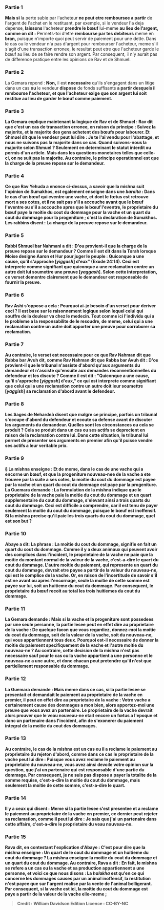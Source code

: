 
### Partie 1
<b>Mais si</b> la perte subie par l'acheteur <b>ne peut etre remboursee a partir</b> de l'argent de l'achat en le restituant, par exemple, si le vendeur l'a deja depense, <b>laissons</b> l'acheteur <b>prendre le bœuf</b> lui-meme <b>au lieu de l'argent, comme on dit :</b> Permets-toi d'etre <b>rembourse par tes debiteurs</b> meme en <b>bran,</b> puisque n'importe quoi peut servir de paiement pour une dette. Dans le cas ou le vendeur n'a pas d'argent pour rembourser l'acheteur, meme s'il s'agit d'une transaction erronee, le resultat peut etre que l'acheteur garde le bœuf au lieu de se faire rendre son argent. Par consequent, il n'y aurait pas de difference pratique entre les opinions de Rav et de Shmuel.

### Partie 2
La Gemara repond : <b>Non,</b> il est <b>necessaire</b> qu'ils s'engagent dans un litige dans un cas <b>ou</b> le vendeur <b>dispose</b> de fonds suffisants <b>a partir desquels il <b>rembourse</b> l'acheteur, et que l'acheteur exige que son argent lui soit restitue au lieu de garder le bœuf comme paiement.

### Partie 3
La Gemara explique maintenant la logique de Rav et de Shmuel : <b>Rav dit</b> que <b>c'est</b> un cas de <b>transaction erronee,</b> en raison du principe : <b>Suivez la majorite, et la majorite des gens achetent des bœufs pour labourer. Et Shmuel dit</b> que le vendeur <b>peut lui dire : Je te l'ai vendu pour l'abattage, et nous ne suivons pas la majorite</b> dans ce cas. <b>Quand suivons-nous la majorite</b> selon Shmuel ? Seulement <b>en</b> determinant le statut <b>interdit</b> ou permis d'un article. <b>Mais dans les questions monetaires</b> telles que celle-ci, <b>on ne suit pas la majorite. Au contraire,</b> le principe operationnel est que <b>la charge de la preuve repose sur le demandeur.</b>

### Partie 4
<b>Ce</b> que Rav Yehuda a enonce ci-dessus, a savoir que la mishna suit l'opinion de Sumakhos, <b>est egalement enseigne</b> dans une <i>baraita</i> : Dans le cas d'un <b>bœuf qui eventre une vache, et dont le fœtus est retrouve</b> mort <b>a ses cotes, et il ne sait pas s'il a accouche avant</b> que le bœuf <b>l'eventre ou s'il a accouche apres</b> que le bœuf <b>l'eventre,</b> le proprietaire du bœuf <b>paye la moitie</b> du cout du <b>dommage pour la vache et un quart</b> du cout du <b>dommage pour la progeniture ; </b> c'est <b>la declaration de Sumakhos. Les rabbins disent : La charge de la preuve repose sur le demandeur.</b>

### Partie 5
<b>Rabbi Shmuel bar Nahmani a dit : D'ou</b> provient-il <b>que la charge de la preuve repose sur le demandeur ? Comme il est dit</b> dans la Torah lorsque Moise designe Aaron et Hur pour juger le peuple : <b>Quiconque a une cause, qu'il s'approche [<i>yiggash</i>] d'eux"</b> (Exode 24:14). Ceci est interprete comme signifiant que quiconque a une reclamation contre un autre <b>doit lui soumettre une preuve [<i>yaggash</i>].</b> Selon cette interpretation, ce verset demontre clairement que le demandeur est responsable de fournir la preuve.

### Partie 6
<b>Rav Ashi s'oppose a cela : Pourquoi ai-je</b> besoin d'un <b>verset</b> pour deriver ceci ? Il <b>est</b> base sur le <b>raisonnement logique selon lequel celui qui souffre de la douleur va chez le medecin.</b> Tout comme ici l'individu qui a le probleme a la responsabilite de le resoudre, de meme, celui qui a une reclamation contre un autre doit apporter une preuve pour corroborer sa reclamation.

### Partie 7
<b>Au contraire, le verset</b> est necessaire <b>pour ce que Rav Nahman</b> dit que <b>Rabba bar Avuh dit, comme Rav Nahman dit</b> que <b>Rabba bar Avuh dit : D'ou</b> provient-il <b>que le tribunal <b>n'assiste d'abord qu'aux</b> arguments du <b>demandeur</b> et n'assiste qu'ensuite aux demandes reconventionnelles du defendeur et les discute ? <b>Comme il est dit : "Quiconque a une cause, qu'il s'approche [<i>yiggash</i>] d'eux,"</b> ce qui est interprete comme signifiant que celui qui a une reclamation contre un autre <b>doit leur soumettre [<i>yaggish</i>] sa reclamation</b> d'abord avant le defendeur.

### Partie 8
Les Sages <b>de Nehardeâ disent</b> que malgre ce principe, <b>parfois</b> un tribunal <b>s'occupe d'abord du defendeur</b> et ecoute sa defense avant de discuter les arguments du demandeur. <b>Quelles sont les circonstances</b> ou cela se produit ? Cela se produit dans un cas <b>ou ses actifs se deprecient</b> en raison de la reclamation contre lui. Dans cette situation, le tribunal lui permet de presenter ses arguments en premier afin qu'il puisse vendre ses actifs a leur veritable prix.

### Partie 9
§ La mishna enseigne : <b>Et de meme,</b> dans le cas de <b>une vache qui a encorne un bœuf,</b> et que la progeniture nouveau-nee de la vache a ete trouvee par la suite a ses cotes, la moitie du cout du dommage est payee par la vache et un quart du cout du dommage est paye par la progeniture. La Guemara demande : La formulation de la mishna indique que le proprietaire de la vache paie <b>la moitie</b> du cout du <b>dommage et</b> un <b>quart supplementaire du</b> cout du <b>dommage,</b> s'elevant ainsi a trois quarts du cout du dommage. Ceci est difficile a comprendre, car <b>il est tenu de payer</b> seulement <b>la moitie</b> du cout du <b>dommage,</b> puisque le bœuf est inoffensif. Si la mishna precise qu'il paie <b>les trois quarts</b> du cout du <b>dommage, quel est son but ?</b>

### Partie 10
<b>Abaye a dit:</b> La phrase : <b>La moitie</b> du cout du <b>dommage,</b> signifie en fait <b>un quart</b> du cout <b>du dommage.</b> Comme il y a deux animaux qui peuvent avoir des complices dans l'incident, le proprietaire de la vache ne paie que la moitie du montant normal de la valeur de la vache, c'est-a-dire le quart du cout du dommage. L'autre moitie du paiement, qui represente <b>un quart</b> du cout du <b>dommage,</b> devrait etre payee a partir de la valeur du nouveau-ne, qui est le complice de la vache. Or, en raison de l'incertitude de savoir s'il est ne avant ou apres l'encornage, seule la moitie de cette somme est payee sur lui, soit <b>un huitieme du</b> cout du <b>dommage.</b> Par consequent, le proprietaire du bœuf recoit au total les trois huitiemes du cout du dommage.

### Partie 11
La Gemara demande : <b>Mais si la vache et la progeniture sont</b> possedees <b>par une seule</b> personne, la partie lesee <b>peut en effet dire au proprietaire de la vache : De quelque</b> facon que <b>vous</b> regardiez, <b>donnez-moi la moitie</b> du cout du <b>dommage,</b> soit de la valeur de la vache, soit du nouveau-ne, qui vous appartiennent tous deux. Pourquoi est-il necessaire de donner la moitie du paiement specifiquement de la vache et l'autre moitie du nouveau-ne ? <b>Au contraire,</b> cette decision de la mishna <b>n'est pas necessaire</b> sauf pour le cas <b>ou la vache</b> appartient <b>a une</b> personne <b>et le nouveau-ne a une autre,</b> et donc chacun peut pretendre qu'il n'est que partiellement responsable du dommage.

### Partie 12
La Guemara demande : <b>Mais</b> meme dans ce cas, <b>si</b> la partie lesee <b>se presentait</b> et <b>demandait</b> le paiement au <b>proprietaire de la vache en premier, il peut en effet dire au proprietaire de la vache : Votre vache</b> a certainement <b>cause des dommages</b> a <b>mon</b> bien, alors <b>apportez-moi une preuve que vous avez un partenaire.</b> Le proprietaire de la vache devrait alors prouver que le veau nouveau-ne etait encore un fœtus a l'epoque et donc un partenaire dans l'incident, afin de s'exonerer du paiement integral de la moitie du cout des dommages.

### Partie 13
<b>Au contraire,</b> le cas de la mishna est un cas <b>ou il a reclame</b> le paiement au <b>proprietaire du rejeton d'abord, comme</b> dans ce cas le proprietaire de la vache <b>peut lui dire :</b> Puisque vous avez reclame le paiement au proprietaire du nouveau-ne, <b>vous</b> avez ainsi <b>devoile votre opinion</b> sur la question, <b>que j'ai un partenaire</b> qui est responsable d'une partie du dommage. Par consequent, je ne suis pas dispose a payer la totalite de la somme requise, c'est-a-dire la moitie du cout du dommage, mais seulement la moitie de cette somme, c'est-a-dire le quart.

### Partie 14
<b>Il y a</b> ceux <b>qui disent : Meme si</b> la partie lesee s'est presentee et a <b>reclame</b> le paiement au <b>proprietaire de la vache en premier,</b> ce dernier <b>peut rejeter sa</b> reclamation, <b>comme il peut lui dire : Je sais que j'ai un partenaire</b> dans cette affaire, c'est-a-dire le proprietaire du veau nouveau-ne.

### Partie 15
<b>Rava dit,</b> en contestant l'explication d'Abaye : <b>C'est pour dire</b> que la mishna <b>enseigne : Un quart de</b> le cout du <b>dommage et un huitieme du</b> cout du <b>dommage ?</b> La mishna <b>enseigne la moitie</b> du cout du <b>dommage et un quart du</b> cout du <b>dommage. Au contraire, Rava a dit : En fait,</b> le mishna se refere <b>a</b> un cas ou la <b>vache et</b> sa <b>production appartiennent a une</b> personne, <b>et voici ce que nous disons :</b> La <i>halakha</i> est qu'en ce qui concerne les dommages causes par un animal inoffensif, la restitution n'est payee que sur l'argent realise par la vente de l'animal belligerant. Par consequent, si <b>la vache est ici, la moitie</b> du cout du <b>dommage est paye a partir</b> de la valeur de <b>la vache</b> elle-meme ;

>Credit : William Davidson Edition
>Licence : CC-BY-NC